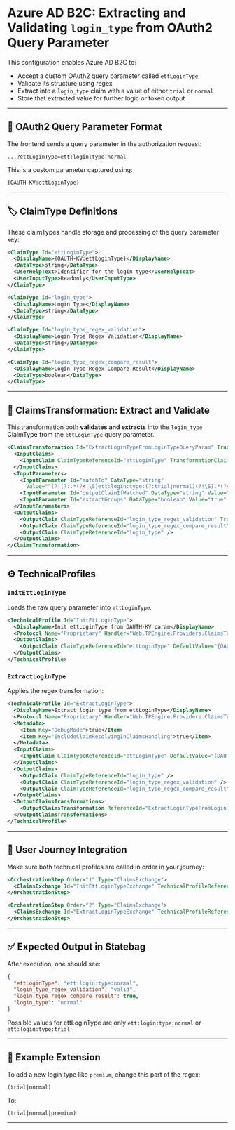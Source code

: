 # Azure AD B2C: Extracting and Validating `login_type` from OAuth2 Query Parameter

This configuration enables Azure AD B2C to:

- Accept a custom OAuth2 query parameter called `ettLoginType`
- Validate its structure using regex
- Extract into a `login_type` claim with a value of either `trial` or `normal`
- Store that extracted value for further logic or token output

---

## 🔁 OAuth2 Query Parameter Format

The frontend sends a query parameter in the authorization request:

```
...?ettLoginType=ett:login:type:normal
```

This is a custom parameter captured using:

```
{OAUTH-KV:ettLoginType}
```

---

## 🏷️ ClaimType Definitions

These claimTypes handle storage and processing of the query parameter key:

```xml
<ClaimType Id="ettLoginType">
  <DisplayName>{OAUTH-KV:ettLoginType}</DisplayName>
  <DataType>string</DataType>
  <UserHelpText>Identifier for the login type</UserHelpText>
  <UserInputType>Readonly</UserInputType>
</ClaimType>

<ClaimType Id="login_type">
  <DisplayName>Login Type</DisplayName>
  <DataType>string</DataType>
</ClaimType>

<ClaimType Id="login_type_regex_validation">
  <DisplayName>Login Type Regex Validation</DisplayName>
  <DataType>string</DataType>
</ClaimType>

<ClaimType Id="login_type_regex_compare_result">
  <DisplayName>Login Type Regex Compare Result</DisplayName>
  <DataType>boolean</DataType>
</ClaimType>
```

---

## 🔧 ClaimsTransformation: Extract and Validate

This transformation both **validates and extracts** into the `login_type` ClaimType from the `ettLoginType` query parameter.

```xml
<ClaimsTransformation Id="ExtractLoginTypeFromLoginTypeQueryParam" TransformationMethod="SetClaimsIfRegexMatch">
  <InputClaims>
    <InputClaim ClaimTypeReferenceId="ettLoginType" TransformationClaimType="claimToMatch" />
  </InputClaims>
  <InputParameters>
    <InputParameter Id="matchTo" DataType="string"
      Value="^(?!(?:.*(?<!\S)ett:login:type:(?:trial|normal)(?!\S).*(?<!\S)ett:login:type:(?:trial|normal)(?!\S)|.*(?<!\S)ett:login:type:(?!(?:trial|normal)(?!\S))\S*(?!\S))).*?(?<!\S)ett:login:type:(?<login_type>trial|normal)(?!\S).*$" />
    <InputParameter Id="outputClaimIfMatched" DataType="string" Value="valid" />
    <InputParameter Id="extractGroups" DataType="boolean" Value="true" />
  </InputParameters>
  <OutputClaims>
    <OutputClaim ClaimTypeReferenceId="login_type_regex_validation" TransformationClaimType="outputClaim" />
    <OutputClaim ClaimTypeReferenceId="login_type_regex_compare_result" TransformationClaimType="regexCompareResultClaim" />
    <OutputClaim ClaimTypeReferenceId="login_type" />
  </OutputClaims>
</ClaimsTransformation>
```

---

## ⚙️ TechnicalProfiles

### `InitEttLoginType`

Loads the raw query parameter into `ettLoginType`.

```xml
<TechnicalProfile Id="InitEttLoginType">
  <DisplayName>Init ettLoginType from OAUTH-KV param</DisplayName>
  <Protocol Name="Proprietary" Handler="Web.TPEngine.Providers.ClaimsTransformationProtocolProvider, Web.TPEngine, Version=1.0.0.0, Culture=neutral, PublicKeyToken=null" />
  <OutputClaims>
    <OutputClaim ClaimTypeReferenceId="ettLoginType" DefaultValue="{OAUTH-KV:ettLoginType}" AlwaysUseDefaultValue="true" />
  </OutputClaims>
</TechnicalProfile>
```

### `ExtractLoginType`

Applies the regex transformation:

```xml
<TechnicalProfile Id="ExtractLoginType">
  <DisplayName>Extract login type from ettLoginType</DisplayName>
  <Protocol Name="Proprietary" Handler="Web.TPEngine.Providers.ClaimsTransformationProtocolProvider, Web.TPEngine, Version=1.0.0.0, Culture=neutral, PublicKeyToken=null" />
  <Metadata>
    <Item Key="DebugMode">true</Item>
    <Item Key="IncludeClaimResolvingInClaimsHandling">true</Item>
  </Metadata>
  <InputClaims>
    <InputClaim ClaimTypeReferenceId="ettLoginType" DefaultValue="{OAUTH-KV:ettLoginType}" AlwaysUseDefaultValue="true" />
  </InputClaims>
  <OutputClaims>
    <OutputClaim ClaimTypeReferenceId="login_type" />
    <OutputClaim ClaimTypeReferenceId="login_type_regex_validation" />
    <OutputClaim ClaimTypeReferenceId="login_type_regex_compare_result" />
  </OutputClaims>
  <OutputClaimsTransformations>
    <OutputClaimsTransformation ReferenceId="ExtractLoginTypeFromLoginTypeQueryParam" />
  </OutputClaimsTransformations>
</TechnicalProfile>
```

---

## 🚶 User Journey Integration

Make sure both technical profiles are called in order in your journey:

```xml
<OrchestrationStep Order="1" Type="ClaimsExchange">
  <ClaimsExchange Id="InitEttLoginTypeExchange" TechnicalProfileReferenceId="InitEttLoginType" />
</OrchestrationStep>

<OrchestrationStep Order="2" Type="ClaimsExchange">
  <ClaimsExchange Id="ExtractLoginTypeExchange" TechnicalProfileReferenceId="ExtractLoginType" />
</OrchestrationStep>
```

---

## ✅ Expected Output in Statebag

After execution, one should see:

```json
{
  "ettLoginType": "ett:login:type:normal",
  "login_type_regex_validation": "valid",
  "login_type_regex_compare_result": true,
  "login_type": "normal"
}
```

Possible values for ettLoginType are only `ett:login:type:normal` or `ett:login:type:trial`

---

## 🔄 Example Extension

To add a new login type like `premium`, change this part of the regex:

```regex
(trial|normal)
```

To:

```regex
(trial|normal|premium)
```

---
